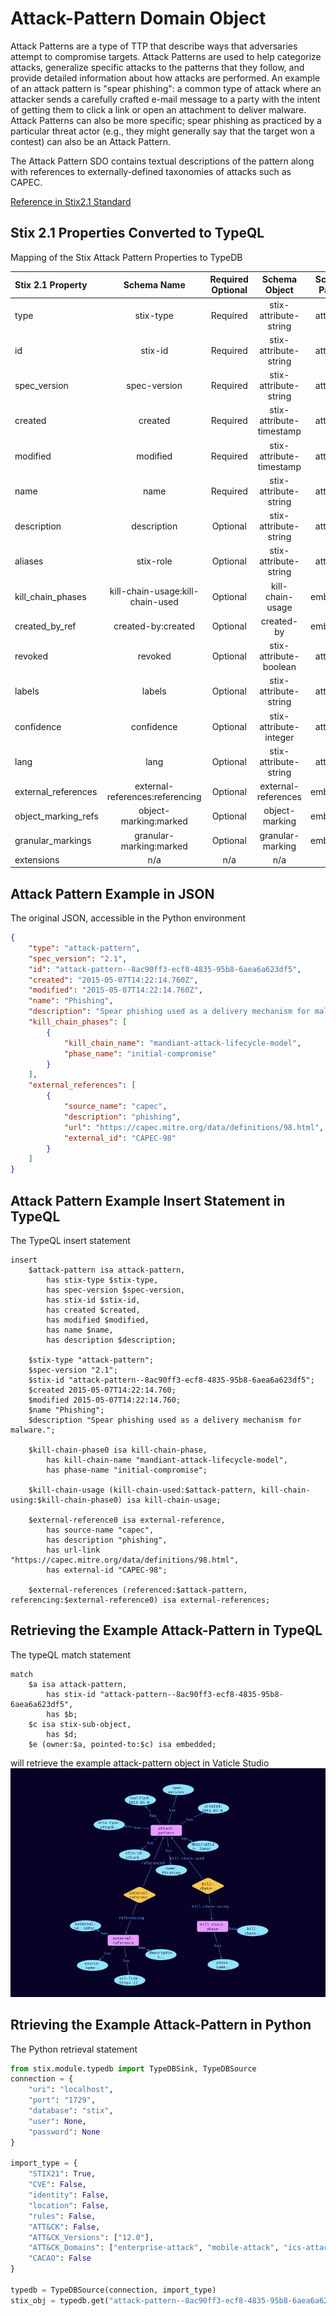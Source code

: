 # Attack-Pattern Domain Object

Attack Patterns are a type of TTP that describe ways that adversaries attempt to compromise targets. Attack Patterns are used to help categorize attacks, generalize specific attacks to the patterns that they follow, and provide detailed information about how attacks are performed. An example of an attack pattern is "spear phishing": a common type of attack where an attacker sends a carefully crafted e-mail message to a party with the intent of getting them to click a link or open an attachment to deliver malware. Attack Patterns can also be more specific; spear phishing as practiced by a particular threat actor (e.g., they might generally say that the target won a contest) can also be an Attack Pattern. 

The Attack Pattern SDO contains textual descriptions of the pattern along with references to externally-defined taxonomies of attacks such as CAPEC. 

[Reference in Stix2.1 Standard](https://docs.oasis-open.org/cti/stix/v2.1/os/stix-v2.1-os.html#_axjijf603msy) 


## Stix 2.1 Properties Converted to TypeQL
Mapping of the Stix Attack Pattern Properties to TypeDB

| Stix 2.1 Property   |           Schema Name            | Required  Optional |      Schema Object       | Schema Parent |
|:--------------------|:--------------------------------:|:------------------:|:------------------------:|:-------------:|
| type                |            stix-type             |      Required      |  stix-attribute-string   |   attribute   |
| id                  |             stix-id              |      Required      |  stix-attribute-string   |   attribute   |
| spec_version        |           spec-version           |      Required      |  stix-attribute-string   |   attribute   |
| created             |             created              |      Required      | stix-attribute-timestamp |   attribute   |
| modified            |             modified             |      Required      | stix-attribute-timestamp |   attribute   |
| name                |               name               |      Required      |  stix-attribute-string   |   attribute   |
| description         |           description            |      Optional      |  stix-attribute-string   |   attribute   |
| aliases             |            stix-role             |      Optional      |  stix-attribute-string   |   attribute   |
| kill_chain_phases   | kill-chain-usage:kill-chain-used |      Optional      |     kill-chain-usage     |   embedded    |
| created_by_ref      |        created-by:created        |      Optional      |        created-by        |   embedded    |
| revoked             |             revoked              |      Optional      |  stix-attribute-boolean  |   attribute   |
| labels              |              labels              |      Optional      |  stix-attribute-string   |   attribute   |
| confidence          |            confidence            |      Optional      |  stix-attribute-integer  |   attribute   |
| lang                |               lang               |      Optional      |  stix-attribute-string   |   attribute   |
| external_references | external-references:referencing  |      Optional      |   external-references    |   embedded    |
| object_marking_refs |      object-marking:marked       |      Optional      |      object-marking      |   embedded    |
| granular_markings   |     granular-marking:marked      |      Optional      |     granular-marking     |   embedded    |
| extensions          |               n/a                |        n/a         |           n/a            |      n/a      |


## Attack Pattern Example in JSON
The original JSON, accessible in the Python environment

```json
{
    "type": "attack-pattern",
    "spec_version": "2.1",
    "id": "attack-pattern--8ac90ff3-ecf8-4835-95b8-6aea6a623df5",
    "created": "2015-05-07T14:22:14.760Z",
    "modified": "2015-05-07T14:22:14.760Z",
    "name": "Phishing",
    "description": "Spear phishing used as a delivery mechanism for malware.",
    "kill_chain_phases": [
        {
            "kill_chain_name": "mandiant-attack-lifecycle-model",
            "phase_name": "initial-compromise"
        }
    ],
    "external_references": [
        {
            "source_name": "capec",
            "description": "phishing",
            "url": "https://capec.mitre.org/data/definitions/98.html",
            "external_id": "CAPEC-98"
        }
    ]
}
```

## Attack Pattern Example Insert Statement in TypeQL
The TypeQL insert statement

```typeql
insert 
    $attack-pattern isa attack-pattern,
        has stix-type $stix-type,
        has spec-version $spec-version,
        has stix-id $stix-id,
        has created $created,
        has modified $modified,
        has name $name,
        has description $description;
    
    $stix-type "attack-pattern";
    $spec-version "2.1";
    $stix-id "attack-pattern--8ac90ff3-ecf8-4835-95b8-6aea6a623df5";
    $created 2015-05-07T14:22:14.760;
    $modified 2015-05-07T14:22:14.760;
    $name "Phishing";
    $description "Spear phishing used as a delivery mechanism for malware.";
    
    $kill-chain-phase0 isa kill-chain-phase,
        has kill-chain-name "mandiant-attack-lifecycle-model",
        has phase-name "initial-compromise";
    
    $kill-chain-usage (kill-chain-used:$attack-pattern, kill-chain-using:$kill-chain-phase0) isa kill-chain-usage;
    
    $external-reference0 isa external-reference,
        has source-name "capec",
        has description "phishing",
        has url-link "https://capec.mitre.org/data/definitions/98.html",
        has external-id "CAPEC-98";
    
    $external-references (referenced:$attack-pattern, referencing:$external-reference0) isa external-references;
```


## Retrieving the Example Attack-Pattern in TypeQL
The typeQL match statement

```typeql
match
    $a isa attack-pattern,
        has stix-id "attack-pattern--8ac90ff3-ecf8-4835-95b8-6aea6a623df5",
        has $b;
    $c isa stix-sub-object,
        has $d;
    $e (owner:$a, pointed-to:$c) isa embedded;
```

will retrieve the example attack-pattern object in Vaticle Studio
![Attack Pattern Example](../sdo/img/attack-pattern.png)


## Rtrieving the Example Attack-Pattern in Python
The Python retrieval statement

```python
from stix.module.typedb import TypeDBSink, TypeDBSource
connection = {
    "uri": "localhost",
    "port": "1729",
    "database": "stix",
    "user": None,
    "password": None
}

import_type = {
    "STIX21": True,
    "CVE": False,
    "identity": False,
    "location": False,
    "rules": False,
    "ATT&CK": False,
    "ATT&CK_Versions": ["12.0"],
    "ATT&CK_Domains": ["enterprise-attack", "mobile-attack", "ics-attack"],
    "CACAO": False
}

typedb = TypeDBSource(connection, import_type)
stix_obj = typedb.get("attack-pattern--8ac90ff3-ecf8-4835-95b8-6aea6a623df5")

```

